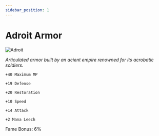 ```yaml
---
sidebar_position: 1
---
```


# Adroit Armor

![Adroit](https://vwiki.valorserver.com/api/item/picture/adroit%20armor)

<i>Articulated armor built by an acient empire renowned for its acrobatic soldiers.</i>

    +40 Maximum MP
    
    +19 Defense
    
    +20 Restoration
    
    +10 Speed
    
    +14 Attack
    
    +2 Mana Leech
    
Fame Bonus: 6%
